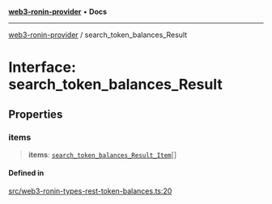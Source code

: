 [**web3-ronin-provider**](../README.md) • **Docs**

***

[web3-ronin-provider](../globals.md) / search\_token\_balances\_Result

# Interface: search\_token\_balances\_Result

## Properties

### items

> **items**: [`search_token_balances_Result_Item`](search_token_balances_Result_Item.md)[]

#### Defined in

[src/web3-ronin-types-rest-token-balances.ts:20](https://github.com/chuacw/web3-ronin-provider/blob/4a5337409914c1435eb29cf10385b5e91a5e50ae/src/web3-ronin-types-rest-token-balances.ts#L20)
